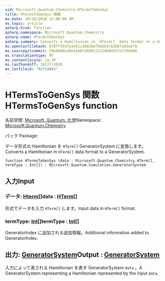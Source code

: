 ```yaml
---
uid: Microsoft.Quantum.Chemistry.HTermsToGenSys
title: HTermsToGenSys 関数
ms.date: 10/26/2020 12:00:00 AM
ms.topic: article
qsharp.kind: function
qsharp.namespace: Microsoft.Quantum.Chemistry
qsharp.name: HTermsToGenSys
qsharp.summary: Converts a Hamiltonian in `HTerm[]` data format to a GeneratorSystem.
ms.openlocfilehash: b78ff393fa1e51c38028ef56bb3c61b8f1d5e478
ms.sourcegitcommit: 29e0d88a30e4166fa580132124b0eb57e1f0e986
ms.translationtype: MT
ms.contentlocale: ja-JP
ms.lasthandoff: 10/27/2020
ms.locfileid: "92714842"
---
```

# <a name="htermstogensys-function"></a><span data-ttu-id="188cf-102">HTermsToGenSys 関数</span><span class="sxs-lookup"><span data-stu-id="188cf-102">HTermsToGenSys function</span></span>

<span data-ttu-id="188cf-103">名前空間: [Microsoft. Quantum. 化学](xref:Microsoft.Quantum.Chemistry)</span><span class="sxs-lookup"><span data-stu-id="188cf-103">Namespace: [Microsoft.Quantum.Chemistry](xref:Microsoft.Quantum.Chemistry)</span></span>

<span data-ttu-id="188cf-104">パック [](https://nuget.org/packages/)</span><span class="sxs-lookup"><span data-stu-id="188cf-104">Package: [](https://nuget.org/packages/)</span></span>


<span data-ttu-id="188cf-105">データ形式の Hamiltonian を `HTerm[]` GeneratorSystem に変換します。</span><span class="sxs-lookup"><span data-stu-id="188cf-105">Converts a Hamiltonian in `HTerm[]` data format to a GeneratorSystem.</span></span>

```qsharp
function HTermsToGenSys (data : Microsoft.Quantum.Chemistry.HTerm[], termType : Int[]) : Microsoft.Quantum.Simulation.GeneratorSystem
```


## <a name="input"></a><span data-ttu-id="188cf-106">入力</span><span class="sxs-lookup"><span data-stu-id="188cf-106">Input</span></span>

### <a name="data--hterm"></a><span data-ttu-id="188cf-107">データ: [Hterm](xref:Microsoft.Quantum.Chemistry.HTerm)[]</span><span class="sxs-lookup"><span data-stu-id="188cf-107">data : [HTerm](xref:Microsoft.Quantum.Chemistry.HTerm)[]</span></span>

<span data-ttu-id="188cf-108">形式でデータを入力 `HTerm[]` します。</span><span class="sxs-lookup"><span data-stu-id="188cf-108">Input data in `HTerm[]` format.</span></span>


### <a name="termtype--int"></a><span data-ttu-id="188cf-109">termType: [Int](xref:microsoft.quantum.lang-ref.int)[]</span><span class="sxs-lookup"><span data-stu-id="188cf-109">termType : [Int](xref:microsoft.quantum.lang-ref.int)[]</span></span>

<span data-ttu-id="188cf-110">GeneratorIndex に追加される追加情報。</span><span class="sxs-lookup"><span data-stu-id="188cf-110">Additional information added to GeneratorIndex.</span></span>



## <a name="output--generatorsystem"></a><span data-ttu-id="188cf-111">出力: [GeneratorSystem](xref:Microsoft.Quantum.Simulation.GeneratorSystem)</span><span class="sxs-lookup"><span data-stu-id="188cf-111">Output : [GeneratorSystem](xref:Microsoft.Quantum.Simulation.GeneratorSystem)</span></span>

<span data-ttu-id="188cf-112">入力によって表される Hamiltonian を表す GeneratorSystem `data` 。</span><span class="sxs-lookup"><span data-stu-id="188cf-112">A GeneratorSystem representing a Hamiltonian represented by the input `data`.</span></span>
